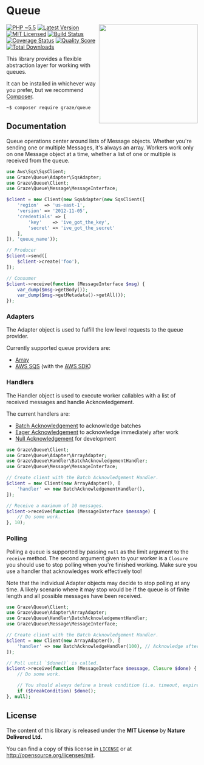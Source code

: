 # Queue

<img align="right" src="http://i.giphy.com/100mhETqKYJNf2.gif" width="260 "/>

[![PHP ~5.5][ico-engine]][lang]
[![Latest Version][ico-package]][package]
[![MIT Licensed][ico-license]][license]
[![Build Status][ico-build]][travis]
[![Coverage Status][ico-coverage]][coverage]
[![Quality Score][ico-quality]][quality]
[![Total Downloads][ico-downloads]][downloads]

This library provides a flexible abstraction layer for working with queues.

It can be installed in whichever way you prefer, but we recommend [Composer][package].

`~$ composer require graze/queue`

<!-- Links -->
[travis]: https://travis-ci.org/graze/queue
[lang]: https://secure.php.net
[package]: https://packagist.org/packages/graze/queue
[license]: https://github.com/graze/queue/blob/master/LICENSE
[coverage]: https://scrutinizer-ci.com/g/graze/queue/code-structure
[quality]: https://scrutinizer-ci.com/g/graze/queue
[downloads]: https://packagist.org/packages/graze/queue

<!-- Images -->
[ico-license]: https://img.shields.io/packagist/l/graze/queue.svg?style=flat-square
[ico-package]: https://img.shields.io/packagist/v/graze/queue.svg?style=flat-square
[ico-build]: https://img.shields.io/travis/graze/queue/master.svg?style=flat-square
[ico-engine]: https://img.shields.io/badge/php-%3E%3D5.5-8892BF.svg?style=flat-square
[ico-coverage]: https://img.shields.io/scrutinizer/coverage/g/graze/queue.svg?style=flat-square
[ico-quality]: https://img.shields.io/scrutinizer/g/graze/queue.svg?style=flat-square
[ico-downloads]: https://img.shields.io/packagist/dt/graze/queue.svg?style=flat-square

## Documentation

Queue operations center around lists of Message objects. Whether you're sending
one or multiple Messages, it's always an array. Workers work only on one Message
object at a time, whether a list of one or multiple is received from the queue.

```php
use Aws\Sqs\SqsClient;
use Graze\Queue\Adapter\SqsAdapter;
use Graze\Queue\Client;
use Graze\Queue\Message\MessageInterface;

$client = new Client(new SqsAdapter(new SqsClient([
    'region'  => 'us-east-1',
    'version' => '2012-11-05',
    'credentials' => [
        'key'    => 'ive_got_the_key',
        'secret' => 'ive_got_the_secret'
    ],
]), 'queue_name'));

// Producer
$client->send([
    $client->create('foo'),
]);

// Consumer
$client->receive(function (MessageInterface $msg) {
    var_dump($msg->getBody());
    var_dump($msg->getMetadata()->getAll());
});
```

### Adapters

The Adapter object is used to fulfill the low level requests to the queue provider.

Currently supported queue providers are:

 - [Array](src/Adapter/ArrayAdapter.php)
 - [AWS SQS](src/Adapter/SqsAdapter.php) (with the [AWS SDK](http://aws.amazon.com/sdk-for-php/))

### Handlers

The Handler object is used to execute worker callables with a list of received messages and handle Acknowledgement.

The current handlers are:

 - [Batch Acknowledgement](src/Handler/BatchAcknowledgementHandler.php) to acknowledge batches
 - [Eager Acknowledgement](src/Handler/EagerAcknowledgementHandler.php) to acknowledge immediately after work
 - [Null Acknowledgement](src/Handler/NullAcknowledgementHandler.php) for development

```php
use Graze\Queue\Client;
use Graze\Queue\Adapter\ArrayAdapter;
use Graze\Queue\Handler\BatchAcknowledgementHandler;
use Graze\Queue\Message\MessageInterface;

// Create client with the Batch Acknowledgement Handler.
$client = new Client(new ArrayAdapter(), [
    'handler' => new BatchAcknowledgementHandler(),
]);

// Receive a maximum of 10 messages.
$client->receive(function (MessageInterface $message) {
    // Do some work.
}, 10);
```

### Polling

Polling a queue is supported by passing `null` as the limit argument to the
`receive` method. The second argument given to your worker is a `Closure` you
should use to stop polling when you're finished working. Make sure you use a
handler that acknowledges work effectively too!

Note that the individual Adapter objects may decide to stop polling at any time.
A likely scenario where it may stop would be if the queue is of finite length
and all possible messages have been received.

```php
use Graze\Queue\Client;
use Graze\Queue\Adapter\ArrayAdapter;
use Graze\Queue\Handler\BatchAcknowledgementHandler;
use Graze\Queue\Message\MessageInterface;

// Create client with the Batch Acknowledgement Handler.
$client = new Client(new ArrayAdapter(), [
    'handler' => new BatchAcknowledgeHandler(100), // Acknowledge after 100 messages.
]);

// Poll until `$done()` is called.
$client->receive(function (MessageInterface $message, Closure $done) {
    // Do some work.

    // You should always define a break condition (i.e. timeout, expired session, etc).
    if ($breakCondition) $done();
}, null);
```

## License

The content of this library is released under the **MIT License** by **Nature Delivered Ltd.**

You can find a copy of this license in [`LICENSE`][license] or at http://opensource.org/licenses/mit.
